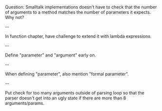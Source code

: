 Question: Smalltalk implementations doesn't have to check that the number of
arguments to a method matches the number of parameters it expects. Why not?

--

In function chapter, have challenge to extend it with lambda expressions.

--

Define "parameter" and "argument" early on.

--

When defining "parameter", also mention "formal parameter".

--

Put check for too many arguments outside of parsing loop so that the parser
doesn't get into an ugly state if there are more than 8 arguments/params.